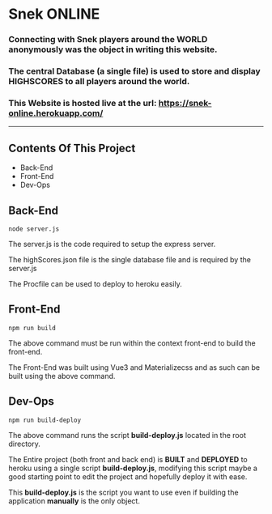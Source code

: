 # Snek ONLINE

### Connecting with Snek players around the **WORLD** anonymously was the object in writing this website.

### The central **Database** (a single file) is used to store and display **HIGHSCORES** to all players around the world.

### This Website is hosted live at the url: https://snek-online.herokuapp.com/

---

## Contents Of This Project

- Back-End
- Front-End
- Dev-Ops

## Back-End

    node server.js

The server.js is the code required to setup the express server.

The highScores.json file is the single database file and is required by the server.js

The Procfile can be used to deploy to heroku easily.

## Front-End

    npm run build

The above command must be run within the context front-end to build the front-end.

The Front-End was built using Vue3 and Materializecss and as such can be built using the above command.

## Dev-Ops

    npm run build-deploy

The above command runs the script **build-deploy.js** located in the root directory.

The Entire project (both front and back end) is **BUILT** and **DEPLOYED** to heroku using a single script **build-deploy.js**, modifying this script maybe a good starting point to edit the project and hopefully deploy it with ease.

This **build-deploy.js** is the script you want to use even if building the application **manually** is the only object.
